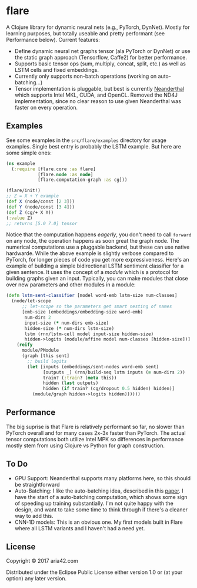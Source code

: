 # flare

A Clojure library for dynamic neural nets (e.g., PyTorch, DynNet). Mostly for learning purposes, but totally useable and pretty performant (see Performance below). Current features:

* Define dynamic neural net graphs tensor (ala PyTorch or DynNet) or use the static graph approach (Tensorflow, Caffe2) for better performance.
* Supports basic tensor ops (sum, multiply, concat, split, etc.) as well as LSTM cells and fixed embeddings. 
* Currently only supports non-batch operations (working on auto-batching...)
* Tensor implementation is pluggable, but best is currently [Neanderthal](http://github.com/uncomplicate/neanderthal) which supports Intel MKL, CUDA, and OpenCL. Removed the ND4J implementation, since no clear reason to use given Neanderthal was faster on every operation.

## Examples

See some examples in the `src/flare/examples` directory for usage examples. Single best entry is probably the LSTM example. But here are some simple ones:

```clojure
(ns example
  (:require [flare.core :as flare]
            [flare.node :as node]
            [flare.computation-graph :as cg]))

(flare/init!)
;; Z = X + Y example
(def X (node/const [2 3]))
(def Y (node/const [3 4]))
(def Z (cg/+ X Y))
(:value Z)
;; returns [5.0 7.0] tensor 
```

Notice that the computation happens *eagerly*, you don't need to call `forward` on any node, the operation happens as soon great the graph node. The numerical computations use a pluggable backend, but these can use native hardwarde. While the above example is slightly verbose compared to PyTorch, for longer pieces of code you get more expressiveness. Here's an example of building a simple bidirectional LSTM sentiment classifier for a given sentence. It uses the concept of a *module* which is a protocol for building graphs given an input. Typically, you can make modules that close over new parameters and other modules in a module:

```clojure
(defn lstm-sent-classifier [model word-emb lstm-size num-classes]
  (node/let-scope
      ;; let-scope so the parameters get smart nesting of names
      [emb-size (embeddings/embedding-size word-emb)
       num-dirs 2
       input-size (* num-dirs emb-size)
       hidden-size (* num-dirs lstm-size)
       lstm (rnn/lstm-cell model input-size hidden-size)
       hidden->logits (module/affine model num-classes [hidden-size])]
    (reify
      module/PModule
      (graph [this sent]
        ;; build logits
        (let [inputs (embeddings/sent-nodes word-emb sent)
              [outputs _] (rnn/build-seq lstm inputs (= num-dirs 2))
              train? (:train? (meta this))
              hidden (last outputs)
              hidden (if train? (cg/dropout 0.5 hidden) hidden)]
          (module/graph hidden->logits hidden))))))
```          

## Performance

The big suprise is that Flare is relatively performant so far, no slower than PyTorch overall and for many cases 2x-3x faster than PyTorch. The actual tensor computations both utilize Intel MPK so differences in performance mostly stem from using Clojure vs Python for graph construction. 

## To Do

* GPU Support: Neanderthal supports many platforms here, so this should be straightforward
* Auto-Batching: I like the auto-batching idea, described in this [paper](https://arxiv.org/abs/1705.07860). I have the start of a auto-batching computation, which shows some sign of speeding up training substantially. I'm not quite happy with the design, and want to take some time to think through if there's a cleaner way to add this.
* CNN-1D models: This is an obvious one. My first models built in Flare where all LSTM variants and I haven't had a need yet.


## License

Copyright © 2017 aria42.com

Distributed under the Eclipse Public License either version 1.0 or (at
your option) any later version.
